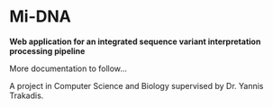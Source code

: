 Mi-DNA
=======

**Web application for an integrated sequence variant interpretation processing pipeline**

More documentation to follow...

A project in Computer Science and Biology supervised by Dr. Yannis Trakadis.
